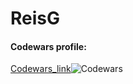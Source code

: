 # ReisG

#### Codewars profile:
[Codewars_link](https://www.codewars.com/users/ReisG)![Codewars](https://www.codewars.com/users/ReisG/badges/large)
